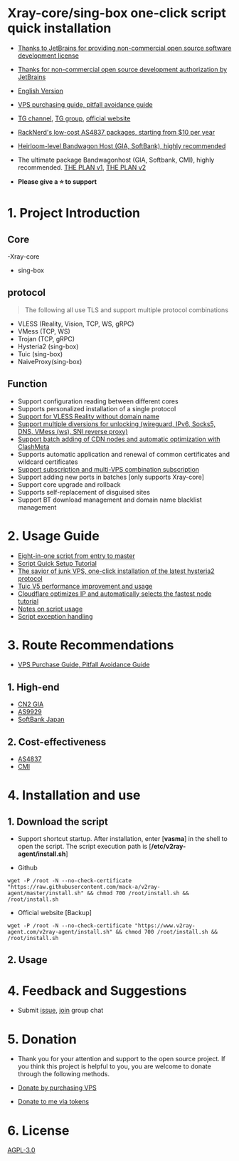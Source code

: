 

# Xray-core/sing-box one-click script quick installation

- [Thanks to JetBrains for providing non-commercial open source software development license](https://www.jetbrains.com/?from=v2ray-agent)
- [Thanks for non-commercial open source development authorization by JetBrains](https://www.jetbrains.com/?from=v2ray-agent)

- [English Version](https://github.com/mack-a/v2ray-agent/blob/master/documents/en/README_EN.md)
- [VPS purchasing guide, pitfall avoidance guide](https://www.v2ray-agent.com/archives/1679975663984)
- [TG channel](https://t.me/v2rayAgentChannel), [TG group](https://t.me/technologyshare), [official website](https://www.v2ray-agent.com/)
- [RackNerd's low-cost AS4837 packages, starting from $10 per year](https://www.v2ray-agent.com/archives/racknerdtao-can-zheng-li-nian-fu-10mei-yuan)
- [Heirloom-level Bandwagon Host (GIA, SoftBank), highly recommended](https://bandwagonhost.com/aff.php?aff=64917&pid=94)
- The ultimate package Bandwagonhost (GIA, Softbank, CMI), highly recommended. [THE PLAN v1](https://bandwagonhost.com/aff.php?aff=64917&pid=144), [THE PLAN v2](https://bandwagonhost.com/aff.php?aff=64917&pid=131)

- **Please give a ⭐ to support**

# 1. Project Introduction

## Core

-Xray-core
- sing-box

## protocol

> The following all use TLS and support multiple protocol combinations

- VLESS (Reality, Vision, TCP, WS, gRPC)
- VMess (TCP, WS)
- Trojan (TCP, gRPC)
- Hysteria2 (sing-box)
- Tuic (sing-box)
- NaiveProxy(sing-box)

## Function

- Support configuration reading between different cores
- Supports personalized installation of a single protocol
- [Support for VLESS Reality without domain name](https://www.v2ray-agent.com/archives/1708584312877)
- [Support multiple diversions for unlocking (wireguard, IPv6, Socks5, DNS, VMess (ws), SNI reverse proxy)](https://www.v2ray-agent.com/archives/ba-he-yi-jiao-ben-yu-ming-fen-liu-jiao-cheng)
- [Support batch adding of CDN nodes and automatic optimization with ClashMeta](https://www.v2ray-agent.com/archives/1684858575649)
- Supports automatic application and renewal of common certificates and wildcard certificates
- [Support subscription and multi-VPS combination subscription](https://www.v2ray-agent.com/archives/1681804748677)
- Support adding new ports in batches [only supports Xray-core]
- Support core upgrade and rollback
- Supports self-replacement of disguised sites
- Support BT download management and domain name blacklist management

# 2. Usage Guide

- [Eight-in-one script from entry to master](https://www.v2ray-agent.com/archives/1710141233)
- [Script Quick Setup Tutorial](https://www.v2ray-agent.com/archives/1682491479771)
- [The savior of junk VPS, one-click installation of the latest hysteria2 protocol](https://www.v2ray-agent.com/archives/1697162969693)
- [Tuic V5 performance improvement and usage](https://www.v2ray-agent.com/archives/1687167522196)
- [Cloudflare optimizes IP and automatically selects the fastest node tutorial](https://www.v2ray-agent.com/archives/1684858575649)
- [Notes on script usage](https://www.v2ray-agent.com/archives/1679931532764)
- [Script exception handling](https://www.v2ray-agent.com/archives/1684115970026)

# 3. Route Recommendations

- [VPS Purchase Guide, Pitfall Avoidance Guide](https://www.v2ray-agent.com/archives/1679975663984)

## 1. High-end

- [CN2 GIA](https://www.v2ray-agent.com/tags/cn2-gia)
- [AS9929](https://www.v2ray-agent.com/tags/as9929)
- [SoftBank Japan](https://www.v2ray-agent.com/tags/ruan-yin)

## 2. Cost-effectiveness

- [AS4837](https://www.v2ray-agent.com/tags/as4837)
- [CMI](https://www.v2ray-agent.com/tags/cmi)

# 4. Installation and use

## 1. Download the script

- Support shortcut startup. After installation, enter [**vasma**] in the shell to open the script. The script execution path is [**/etc/v2ray-agent/install.sh**]

- Github

```
wget -P /root -N --no-check-certificate "https://raw.githubusercontent.com/mack-a/v2ray-agent/master/install.sh" && chmod 700 /root/install.sh && /root/install.sh
```

- Official website [Backup]

```
wget -P /root -N --no-check-certificate "https://www.v2ray-agent.com/v2ray-agent/install.sh" && chmod 700 /root/install.sh && /root/install.sh
```

## 2. Usage

# 4. Feedback and Suggestions

- Submit [issue](https://github.com/mack-a/v2ray-agent/issues), [join](https://t.me/technologyshare) group chat

# 5. Donation

- Thank you for your attention and support to the open source project. If you think this project is helpful to you, you are welcome to donate through the following methods.

- [Donate by purchasing VPS](https://www.v2ray-agent.com/categories/vps)

- [Donate to me via tokens](https://www.v2ray-agent.com/1679123834836)

# 6. License

[AGPL-3.0](https://github.com/mack-a/v2ray-agent/blob/master/LICENSE)

